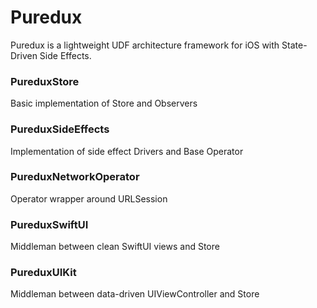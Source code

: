 # Puredux

Puredux is a lightweight UDF architecture framework for iOS with State-Driven Side Effects.


### PureduxStore

Basic implementation of Store and Observers

### PureduxSideEffects 

Implementation of side effect Drivers and Base Operator

### PureduxNetworkOperator

Operator wrapper around URLSession

### PureduxSwiftUI

Middleman between clean SwiftUI views and Store

### PureduxUIKit 

Middleman between data-driven UIViewController and Store
